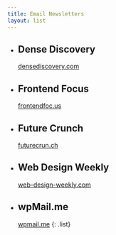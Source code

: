 ```yaml
---
title: Email Newsletters
layout: list
---
```


* ## Dense Discovery
  [densediscovery.com](https://www.densediscovery.com/)
* ## Frontend Focus
  [frontendfoc.us](https://frontendfoc.us/)
* ## Future Crunch
  [futurecrun.ch](https://futurecrun.ch/subscribe)
* ## Web Design Weekly
  [web-design-weekly.com](https://web-design-weekly.com/)
* ## wpMail.me
  [wpmail.me](http://wpmail.me/)
{: .list}